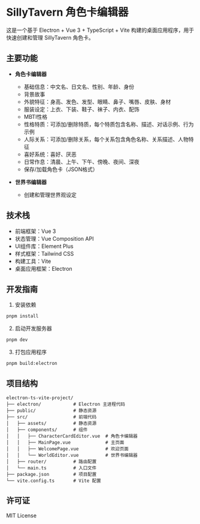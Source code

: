# SillyTavern 角色卡编辑器

这是一个基于 Electron + Vue 3 + TypeScript + Vite 构建的桌面应用程序，用于快速创建和管理 SillyTavern 角色卡。

## 主要功能

- **角色卡编辑器**
  - 基础信息：中文名、日文名、性别、年龄、身份
  - 背景故事
  - 外貌特征：身高、发色、发型、眼睛、鼻子、嘴唇、皮肤、身材
  - 服装设定：上衣、下装、鞋子、袜子、内衣、配饰
  - MBTI性格
  - 性格特质：可添加/删除特质，每个特质包含名称、描述、对话示例、行为示例
  - 人际关系：可添加/删除关系，每个关系包含角色名称、关系描述、人物特征
  - 喜好系统：喜好、厌恶
  - 日常作息：清晨、上午、下午、傍晚、夜间、深夜
  - 保存/加载角色卡（JSON格式）

- **世界书编辑器**
  - 创建和管理世界观设定

## 技术栈

- 前端框架：Vue 3
- 状态管理：Vue Composition API
- UI组件库：Element Plus
- 样式框架：Tailwind CSS
- 构建工具：Vite
- 桌面应用框架：Electron

## 开发指南

1. 安装依赖
```bash
pnpm install
```

2. 启动开发服务器
```bash
pnpm dev
```

3. 打包应用程序
```bash
pnpm build:electron
```

## 项目结构

```
electron-ts-vite-project/
├── electron/            # Electron 主进程代码
├── public/              # 静态资源
├── src/                 # 前端代码
│   ├── assets/          # 静态资源
│   ├── components/      # 组件
│   │   ├── CharacterCardEditor.vue  # 角色卡编辑器
│   │   ├── MainPage.vue             # 主页面
│   │   ├── WelcomePage.vue          # 欢迎页面
│   │   └── WorldEditor.vue          # 世界书编辑器
│   ├── router/          # 路由配置
│   └── main.ts          # 入口文件
├── package.json         # 项目配置
└── vite.config.ts       # Vite 配置
```

## 许可证

MIT License
